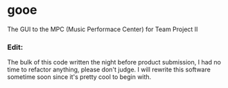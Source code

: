 gooe
====

The GUI to the MPC (Music Performace Center) for Team Project II

### Edit: ###
The bulk of this code written the night before product submission, I had no time to refactor anything, please don't judge. 
I will rewrite this software sometime soon since it's pretty cool to begin with.
